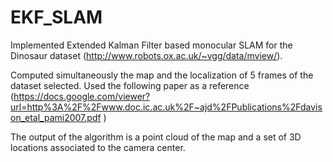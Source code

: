 # EKF_SLAM

Implemented Extended Kalman Filter based monocular SLAM for the Dinosaur 
dataset (http://www.robots.ox.ac.uk/~vgg/data/mview/).

Computed simultaneously the map and the localization of 5 
frames of the dataset selected. Used the following paper as a reference 
(https://docs.google.com/viewer?url=http%3A%2F%2Fwww.doc.ic.ac.uk%2F~ajd%2FPublications%2Fdavison_etal_pami2007.pdf ) 

The output of the algorithm is a point cloud of the map and a set of 3D locations 
associated to the camera center. 
